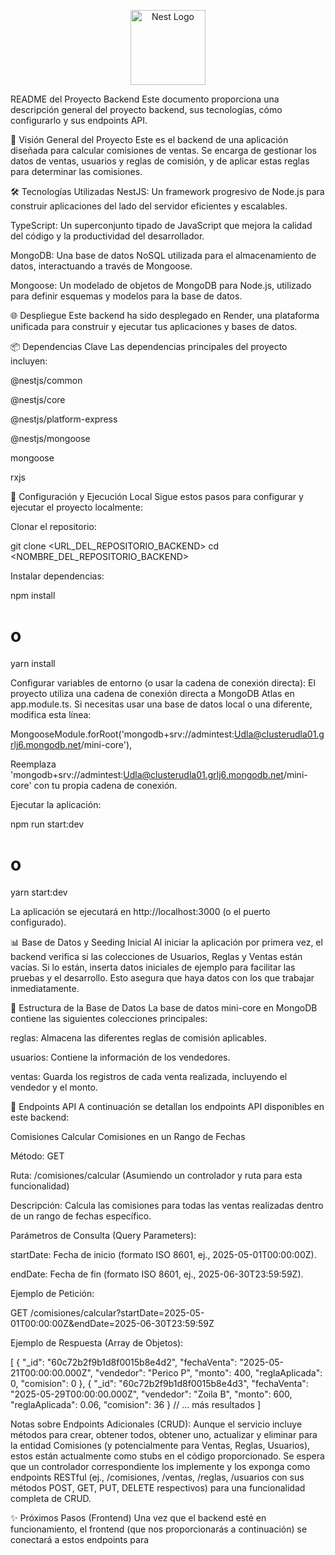 <p align="center">
  <a href="http://nestjs.com/" target="blank"><img src="https://nestjs.com/img/logo-small.svg" width="120" alt="Nest Logo" /></a>
</p>


README del Proyecto Backend
Este documento proporciona una descripción general del proyecto backend, sus tecnologías, cómo configurarlo y sus endpoints API.

🚀 Visión General del Proyecto
Este es el backend de una aplicación diseñada para calcular comisiones de ventas. Se encarga de gestionar los datos de ventas, usuarios y reglas de comisión, y de aplicar estas reglas para determinar las comisiones.

🛠️ Tecnologías Utilizadas
NestJS: Un framework progresivo de Node.js para construir aplicaciones del lado del servidor eficientes y escalables.

TypeScript: Un superconjunto tipado de JavaScript que mejora la calidad del código y la productividad del desarrollador.

MongoDB: Una base de datos NoSQL utilizada para el almacenamiento de datos, interactuando a través de Mongoose.

Mongoose: Un modelado de objetos de MongoDB para Node.js, utilizado para definir esquemas y modelos para la base de datos.

🌐 Despliegue
Este backend ha sido desplegado en Render, una plataforma unificada para construir y ejecutar tus aplicaciones y bases de datos.

📦 Dependencias Clave
Las dependencias principales del proyecto incluyen:

@nestjs/common

@nestjs/core

@nestjs/platform-express

@nestjs/mongoose

mongoose

rxjs

🚀 Configuración y Ejecución Local
Sigue estos pasos para configurar y ejecutar el proyecto localmente:

Clonar el repositorio:

git clone <URL_DEL_REPOSITORIO_BACKEND>
cd <NOMBRE_DEL_REPOSITORIO_BACKEND>

Instalar dependencias:

npm install
# o
yarn install

Configurar variables de entorno (o usar la cadena de conexión directa):
El proyecto utiliza una cadena de conexión directa a MongoDB Atlas en app.module.ts. Si necesitas usar una base de datos local o una diferente, modifica esta línea:

MongooseModule.forRoot('mongodb+srv://admintest:Udla@clusterudla01.grlj6.mongodb.net/mini-core'),

Reemplaza 'mongodb+srv://admintest:Udla@clusterudla01.grlj6.mongodb.net/mini-core' con tu propia cadena de conexión.

Ejecutar la aplicación:

npm run start:dev
# o
yarn start:dev

La aplicación se ejecutará en http://localhost:3000 (o el puerto configurado).

📊 Base de Datos y Seeding Inicial
Al iniciar la aplicación por primera vez, el backend verifica si las colecciones de Usuarios, Reglas y Ventas están vacías. Si lo están, inserta datos iniciales de ejemplo para facilitar las pruebas y el desarrollo. Esto asegura que haya datos con los que trabajar inmediatamente.

📂 Estructura de la Base de Datos
La base de datos mini-core en MongoDB contiene las siguientes colecciones principales:

reglas: Almacena las diferentes reglas de comisión aplicables.

usuarios: Contiene la información de los vendedores.

ventas: Guarda los registros de cada venta realizada, incluyendo el vendedor y el monto.

🔌 Endpoints API
A continuación se detallan los endpoints API disponibles en este backend:

Comisiones
Calcular Comisiones en un Rango de Fechas

Método: GET

Ruta: /comisiones/calcular (Asumiendo un controlador y ruta para esta funcionalidad)

Descripción: Calcula las comisiones para todas las ventas realizadas dentro de un rango de fechas específico.

Parámetros de Consulta (Query Parameters):

startDate: Fecha de inicio (formato ISO 8601, ej., 2025-05-01T00:00:00Z).

endDate: Fecha de fin (formato ISO 8601, ej., 2025-06-30T23:59:59Z).

Ejemplo de Petición:

GET /comisiones/calcular?startDate=2025-05-01T00:00:00Z&endDate=2025-06-30T23:59:59Z

Ejemplo de Respuesta (Array de Objetos):

[
    {
        "_id": "60c72b2f9b1d8f0015b8e4d2",
        "fechaVenta": "2025-05-21T00:00:00.000Z",
        "vendedor": "Perico P",
        "monto": 400,
        "reglaAplicada": 0,
        "comision": 0
    },
    {
        "_id": "60c72b2f9b1d8f0015b8e4d3",
        "fechaVenta": "2025-05-29T00:00:00.000Z",
        "vendedor": "Zoila B",
        "monto": 600,
        "reglaAplicada": 0.06,
        "comision": 36
    }
    // ... más resultados
]

Notas sobre Endpoints Adicionales (CRUD):
Aunque el servicio incluye métodos para crear, obtener todos, obtener uno, actualizar y eliminar para la entidad Comisiones (y potencialmente para Ventas, Reglas, Usuarios), estos están actualmente como stubs en el código proporcionado. Se espera que un controlador correspondiente los implemente y los exponga como endpoints RESTful (ej., /comisiones, /ventas, /reglas, /usuarios con sus métodos POST, GET, PUT, DELETE respectivos) para una funcionalidad completa de CRUD.

✨ Próximos Pasos (Frontend)
Una vez que el backend esté en funcionamiento, el frontend (que nos proporcionarás a continuación) se conectará a estos endpoints para